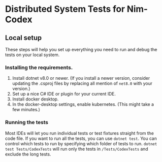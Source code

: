 # Distributed System Tests for Nim-Codex

## Local setup
These steps will help you set up everything you need to run and debug the tests on your local system.

### Installing the requirements.
1. Install dotnet v8.0 or newer. (If you install a newer version, consider updating the .csproj files by replacing all mention of `net8.0` with your version.)
1. Set up a nice C# IDE or plugin for your current IDE.
1. Install docker desktop.
1. In the docker-desktop settings, enable kubernetes. (This might take a few minutes.)

### Running the tests
Most IDEs will let you run individual tests or test fixtures straight from the code file. If you want to run all the tests, you can use `dotnet test`. You can control which tests to run by specifying which folder of tests to run. `dotnet test Tests/CodexTests` will run only the tests in `/Tests/CodexTests` and exclude the long tests.
